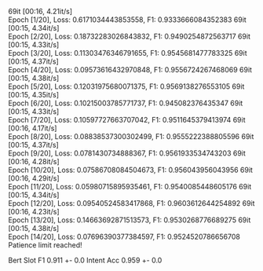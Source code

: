 69it [00:16,  4.21it/s]                        
Epoch [1/20], Loss: 0.6171034443853558, F1: 0.9333666084352383
69it [00:15,  4.34it/s]                        
Epoch [2/20], Loss: 0.18732283026843832, F1: 0.9490254872563717
69it [00:15,  4.33it/s]                        
Epoch [3/20], Loss: 0.11303476346791655, F1: 0.9545681477783325
69it [00:15,  4.37it/s]                        
Epoch [4/20], Loss: 0.09573616432970848, F1: 0.9556724267468069
69it [00:15,  4.38it/s]                        
Epoch [5/20], Loss: 0.12031975680071375, F1: 0.9569138276553105
69it [00:15,  4.35it/s]                        
Epoch [6/20], Loss: 0.10215003785771737, F1: 0.945082376435347
69it [00:15,  4.33it/s]                        
Epoch [7/20], Loss: 0.10597727663707042, F1: 0.9511645379413974
69it [00:16,  4.17it/s]                        
Epoch [8/20], Loss: 0.08838537300302499, F1: 0.9555222388805596
69it [00:15,  4.37it/s]                        
Epoch [9/20], Loss: 0.0781430734888367, F1: 0.9561933534743203
69it [00:16,  4.28it/s]                        
Epoch [10/20], Loss: 0.07586708084504673, F1: 0.956043956043956
69it [00:16,  4.29it/s]                        
Epoch [11/20], Loss: 0.05980715895935461, F1: 0.9540085448605176
69it [00:15,  4.34it/s]                        
Epoch [12/20], Loss: 0.09540524583417868, F1: 0.9603612644254892
69it [00:16,  4.23it/s]                        
Epoch [13/20], Loss: 0.14663692871513573, F1: 0.9530268776689275
69it [00:15,  4.38it/s]                        
Epoch [14/20], Loss: 0.07696390377384597, F1: 0.9524520786656708
Patience limit reached!

 Bert
Slot F1 0.911 +- 0.0
Intent Acc 0.959 +- 0.0

